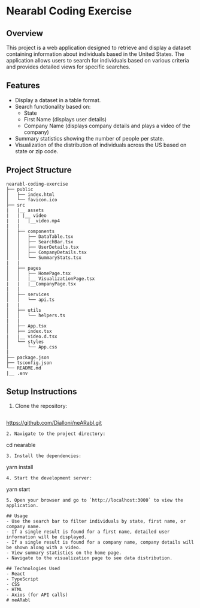 # Nearabl Coding Exercise

## Overview
This project is a web application designed to retrieve and display a dataset containing information about individuals based in the United States. The application allows users to search for individuals based on various criteria and provides detailed views for specific searches.

## Features
- Display a dataset in a table format.
- Search functionality based on:
  - State
  - First Name (displays user details)
  - Company Name (displays company details and plays a video of the company)
- Summary statistics showing the number of people per state.
- Visualization of the distribution of individuals across the US based on state or zip code.

## Project Structure
```
nearabl-coding-exercise
├── public
│   ├── index.html
│   └── favicon.ico
├── src
|   |__ assets
|   | |__ video
|   |   |__video.mp4
|   |
│   ├── components
│   │   ├── DataTable.tsx
│   │   ├── SearchBar.tsx
│   │   ├── UserDetails.tsx
│   │   ├── CompanyDetails.tsx
│   │   └── SummaryStats.tsx
|   |
│   ├── pages
│   │   ├── HomePage.tsx
│   │   |__ VisualizationPage.tsx
|   |   |__CompanyPage.tsx 
|   |
│   ├── services
│   │   └── api.ts
|   |
│   ├── utils
│   │   └── helpers.ts
|   |
│   ├── App.tsx
│   ├── index.tsx
|   |__ video.d.tsx
│   └── styles
│       └── App.css
|
├── package.json
├── tsconfig.json
└── README.md
|__ .env
```

## Setup Instructions
1. Clone the repository:
   ```
  https://github.com/Dialloni/neARabl.git
   ```
2. Navigate to the project directory:
   ```
   cd nearable
   ```
3. Install the dependencies:
   ```
   yarn install
   ```
4. Start the development server:
   ```
   yarn start
   ```
5. Open your browser and go to `http://localhost:3000` to view the application.

## Usage
- Use the search bar to filter individuals by state, first name, or company name.
- If a single result is found for a first name, detailed user information will be displayed.
- If a single result is found for a company name, company details will be shown along with a video.
- View summary statistics on the home page.
- Navigate to the visualization page to see data distribution.

## Technologies Used
- React
- TypeScript
- CSS
- HTML
- Axios (for API calls)
# neARabl
